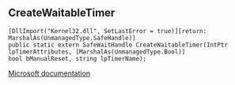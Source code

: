 ## CreateWaitableTimer

```
[DllImport("Kernel32.dll", SetLastError = true)][return: MarshalAs(UnmanagedType.SafeHandle)]
public static extern SafeWaitHandle CreateWaitableTimer(IntPtr lpTimerAttributes, [MarshalAs(UnmanagedType.Bool)]
bool bManualReset, string lpTimerName);
```

[Microsoft documentation](https://docs.microsoft.com/en-us/windows/win32/api/synchapi/nf-synchapi-createwaitabletimerw)
